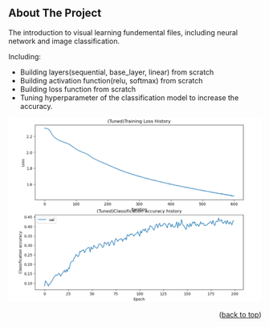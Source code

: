<!-- Improved compatibility of back to top link: See: https://github.com/othneildrew/Best-README-Template/pull/73 -->
<a name="readme-top"></a>
<!--
*** Thanks for checking out the Best-README-Template. If you have a suggestion
*** that would make this better, please fork the repo and create a pull request
*** or simply open an issue with the tag "enhancement".
*** Don't forget to give the project a star!
*** Thanks again! Now go create something AMAZING! :D
-->



<!-- PROJECT SHIELDS -->
<!--
*** I'm using markdown "reference style" links for readability.
*** Reference links are enclosed in brackets [ ] instead of parentheses ( ).
*** See the bottom of this document for the declaration of the reference variables
*** for contributors-url, forks-url, etc. This is an optional, concise syntax you may use.
*** https://www.markdownguide.org/basic-syntax/#reference-style-links
-->


<!-- ABOUT THE PROJECT -->
## About The Project



The introduction to visual learning fundemental files, including neural network and image classification.

Including:
* Building layers(sequential, base_layer, linear) from scratch
* Building activation function(relu, softmax) from scratch
* Building loss function from scratch
* Tuning hyperparameter of the classification model to increase the accuracy.

![accuracy diagram](https://github.com/tonytonyhsiao/intro-to-visual-learning_hw1/blob/main/accuracy%20pic.png)




<p align="right">(<a href="#readme-top">back to top</a>)</p>


